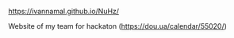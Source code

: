 https://ivannamal.github.io/NuHz/

Website of my team for hackaton (https://dou.ua/calendar/55020/)
